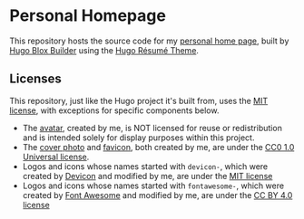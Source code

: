 # Personal Homepage

This repository hosts the source code for my [personal home page](https://gewaleelek.github.io/), built by [Hugo Blox Builder](https://github.com/HugoBlox/hugo-blox-builder) using the [Hugo Résumé Theme](https://github.com/HugoBlox/theme-resume).

## Licenses

This repository, just like the Hugo project it's built from, uses the [MIT license](LICENSE.md), with exceptions for specific components below. 

* The [avatar](content/authors/admin/avatar.jpg), created by me, is NOT licensed for reuse or redistribution and is intended solely for display purposes within this project.
* The [cover photo](assets/media/cover.jpg) and [favicon](assets/media/icon.png), both created by me, are under the [CC0 1.0 Universal license](component-licenses/LICENSE-CC0-1.0.txt).
* Logos and icons whose names started with `devicon-`, which were created by [Devicon](https://github.com/devicons/devicon/) and modified by me, are under the [MIT license](component-licenses/LICENSE-MIT.txt)
* Logos and icons whose names started with `fontawesome-`, which were created by [Font Awesome](https://github.com/FortAwesome/Font-Awesome) and modified by me, are under the [CC BY 4.0 license](component-licenses/LICENSE-CC-BY-4.0.txt)
